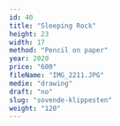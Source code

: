```yaml
---
id: 40
title: "Sleeping Rock"
height: 23
width: 17
method: "Pencil on paper"
year: 2020
price: "600"
fileName: "IMG_2211.JPG"
medie: "drawing"
draft: "no"
slug: "sovende-klippesten"
weight: "120"
---
```

